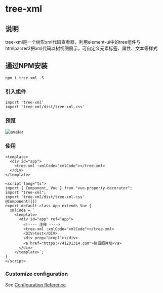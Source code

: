 # tree-xml
## 说明
tree-xml是一个树形xml代码查看器，利用element-ui中的tree组件与htmlparser2把xml代码以树视图展示，可自定义元素标签、属性、文本等样式

## 通过NPM安装
```
npm i tree-xml -S
```

### 引入组件
```
import 'tree-xml'
import 'tree-xml/dist/tree-xml.css'
```

### 预览
![avatar](https://img.41201314.com//npm/img-tree-xml.png)

### 使用
```
<template>
  <div id="app">
    <tree-xml :xmlCode="xmlCode"></tree-xml>
  </div>
</template>

<script lang="ts">
import { Component, Vue } from "vue-property-decorator";
import "tree-xml";
import 'tree-xml/dist/tree-xml.css'
@Component({})
export default class App extends Vue {
  xmlCode = `
    <template>
      <div id="app" ref="app">
        <!---- 注释 ---->
        <tree-xml :xmlCode="xmlCode"></tree-xml>
        <DIV>test</DIV>
        <div prop="prop1"></div>
        <a href="https://41201314.com">情侣照片墙</a>
      </div>
    </template>`;
}
</script>
```


### Customize configuration
See [Configuration Reference](https://cli.vuejs.org/config/).
